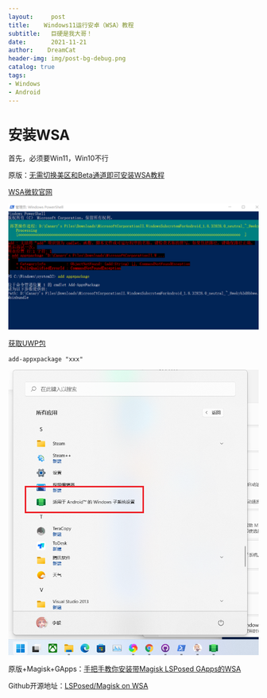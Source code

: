 ```yaml
---
layout:     post
title:    Windows11运行安卓（WSA）教程
subtitle:   巨硬是我大哥！
date:       2021-11-21
author:    DreamCat
header-img: img/post-bg-debug.png
catalog: true
tags:
- Windows
- Android
---
```


# 安装WSA

首先，必须要Win11，Win10不行

原版：<a href="https://www.coolapk.com/feed/30833815?shareKey=ZGE1ODdjOGE1YjdjNjE5YzU5Zjg~&shareFrom=com.coolapk.market_11.4.5" target="_blank">无需切换美区和Beta通道即可安装WSA教程</a>

<a href="https://www.microsoft.com/store/productId/9P3395VX91NR" target="_blank">WSA微软官网</a>

![](https://github.com/DreamingCats/dreamingcats.github.io/raw/main/img/WSA/Origin_WSA.png)

<a href="https://store.rg-adguard.net/" target="_blank">获取UWP包</a>

```
add-appxpackage "xxx"
```

![](https://github.com/DreamingCats/dreamingcats.github.io/raw/main/img/WSA/Find_WSA.png)

原版+Magisk+GApps：<a href="https://www.coolapk.com/feed/31018494?shareKey=MzAxYmI1NWRlN2ZmNjE5YTNkYzA~&shareFrom=com.coolapk.market_11.4.5" target="_blank">手把手教你安装带Magisk LSPosed GApps的WSA</a>

Github开源地址：<a href="https://github.com/LSPosed/MagiskOnWSA" target="_blank">LSPosed/Magisk on WSA</a>